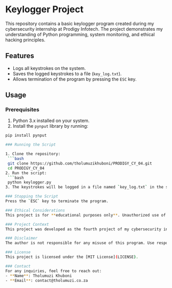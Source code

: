 # Keylogger Project  

This repository contains a basic keylogger program created during my cybersecurity internship at Prodigy Infotech. The project demonstrates my understanding of Python programming, system monitoring, and ethical hacking principles.  

## Features  
- Logs all keystrokes on the system.  
- Saves the logged keystrokes to a file (`key_log.txt`).  
- Allows termination of the program by pressing the `ESC` key.  

## Usage  

### Prerequisites  
1. Python 3.x installed on your system.
2. Install the `pynput` library by running:  
  ```bash
  pip install pynput

### Running the Script  

1. Clone the repository:  
   ```bash
   git clone https://github.com/tholumuzikhuboni/PRODIGY_CY_04.git
   cd PRODIGY_CY_04
2. Run the script:  
   ```bash
   python keylogger.py
3. The keystrokes will be logged in a file named `key_log.txt` in the same directory.

### Stopping the Script  
Press the `ESC` key to terminate the program.  

### Ethical Considerations  
This project is for **educational purposes only**. Unauthorized use of keyloggers is illegal and unethical. Ensure you have proper authorization before deploying this program.  

### Project Context  
This project was developed as the fourth project of my cybersecurity internship at Prodigy Infotech. It highlights my skills in Python and cybersecurity practices.  

### Disclaimer  
The author is not responsible for any misuse of this program. Use responsibly and only on systems you own or have explicit permission to monitor.  

### License  
This project is licensed under the [MIT License](LICENSE).  

### Contact  
For any inquiries, feel free to reach out:  
- **Name**: Tholumuzi Khuboni  
- **Email**: contact@tholumuzi.co.za
